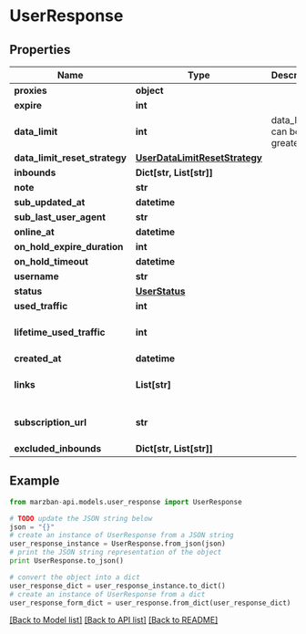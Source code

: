 # UserResponse


## Properties

Name | Type | Description | Notes
------------ | ------------- | ------------- | -------------
**proxies** | **object** |  | 
**expire** | **int** |  | [optional] 
**data_limit** | **int** | data_limit can be 0 or greater | [optional] 
**data_limit_reset_strategy** | [**UserDataLimitResetStrategy**](UserDataLimitResetStrategy.md) |  | [optional] 
**inbounds** | **Dict[str, List[str]]** |  | [optional] 
**note** | **str** |  | [optional] 
**sub_updated_at** | **datetime** |  | [optional] 
**sub_last_user_agent** | **str** |  | [optional] 
**online_at** | **datetime** |  | [optional] 
**on_hold_expire_duration** | **int** |  | [optional] 
**on_hold_timeout** | **datetime** |  | [optional] 
**username** | **str** |  | 
**status** | [**UserStatus**](UserStatus.md) |  | 
**used_traffic** | **int** |  | 
**lifetime_used_traffic** | **int** |  | [optional] [default to 0]
**created_at** | **datetime** |  | 
**links** | **List[str]** |  | [optional] [default to []]
**subscription_url** | **str** |  | [optional] [default to '']
**excluded_inbounds** | **Dict[str, List[str]]** |  | [optional] 

## Example

```python
from marzban-api.models.user_response import UserResponse

# TODO update the JSON string below
json = "{}"
# create an instance of UserResponse from a JSON string
user_response_instance = UserResponse.from_json(json)
# print the JSON string representation of the object
print UserResponse.to_json()

# convert the object into a dict
user_response_dict = user_response_instance.to_dict()
# create an instance of UserResponse from a dict
user_response_form_dict = user_response.from_dict(user_response_dict)
```
[[Back to Model list]](../README.md#documentation-for-models) [[Back to API list]](../README.md#documentation-for-api-endpoints) [[Back to README]](../README.md)


